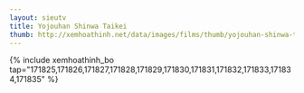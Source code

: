 ```yaml
---
layout: sieutv
title: Yojouhan Shinwa Taikei
thumb: http://xemhoathinh.net/data/images/films/thumb/yojouhan-shinwa-taikei-yojouhan-shinwa-taikei-2009.jpg
---
```

{% include xemhoathinh_bo tap="171825,171826,171827,171828,171829,171830,171831,171832,171833,171834,171835" %} 
